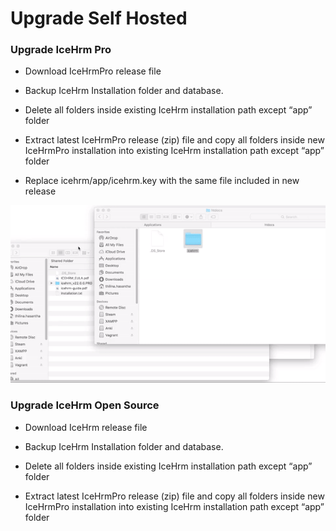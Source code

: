 # Upgrade Self Hosted

### Upgrade IceHrm Pro

- Download IceHrmPro release file

- Backup IceHrm Installation folder and database.

- Delete all folders inside existing IceHrm installation path except “app” folder

- Extract latest IceHrmPro release (zip) file and copy all folders inside new IceHrmPro installation into existing IceHrm installation path except “app” folder

- Replace icehrm/app/icehrm.key with the same file included in new release

![](/assets/icehrm-upgrade.gif)

### Upgrade IceHrm Open Source

- Download IceHrm release file

- Backup IceHrm Installation folder and database.

- Delete all folders inside existing IceHrm installation path except “app” folder

- Extract latest IceHrmPro release (zip) file and copy all folders inside new IceHrmPro installation into existing IceHrm installation path except “app” folder
